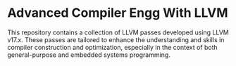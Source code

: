 # Advanced Compiler Engg With LLVM
This repository contains a collection of LLVM passes developed using LLVM v17.x. These passes are tailored to enhance the understanding and skills in compiler construction and optimization, especially in the context of both general-purpose and embedded systems programming.
